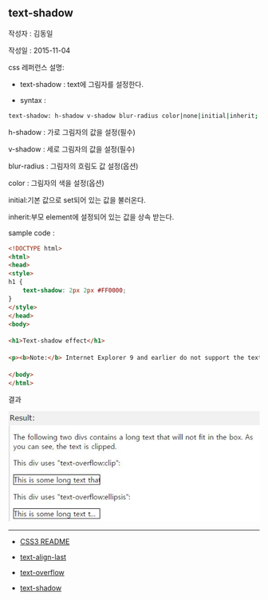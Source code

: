 ## text-shadow

작성자 : 김동일

작성일 : 2015-11-04

css 레퍼런스 설명:
 - text-shadow : text에 그림자를 설정한다.

 - syntax :
```sh
text-shadow: h-shadow v-shadow blur-radius color|none|initial|inherit;
```

h-shadow : 가로 그림자의 값을 설정(필수)

v-shadow : 세로 그림자의 값을 설정(필수)

blur-radius : 그림자의 흐림도 값 설정(옵션)

color : 그림자의 색을 설정(옵션)

initial:기본 값으로 set되어 있는 값을 불러온다.

inherit:부모 element에 설정되어 있는 값을 상속 받는다.

sample code :
```html
<!DOCTYPE html>
<html>
<head>
<style>
h1 {
    text-shadow: 2px 2px #FF0000;
}
</style>
</head>
<body>

<h1>Text-shadow effect</h1>

<p><b>Note:</b> Internet Explorer 9 and earlier do not support the text-shadow property.</p>

</body>
</html>
```

결과

![text-overflow](../images/text-overflow.jpg)


-----

* [CSS3 README](../README.md)

* [text-align-last](text-align-last.md)
* [text-overflow](text-overflow.md)
* [text-shadow](text-shadow.md)
